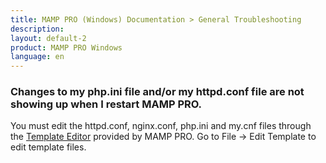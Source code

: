 ```yaml
---
title: MAMP PRO (Windows) Documentation > General Troubleshooting
description: 
layout: default-2
product: MAMP PRO Windows
language: en
---
```


### Changes to my php.ini file and/or my httpd.conf file are not showing up when I restart MAMP PRO.

You must edit the httpd.conf, nginx.conf, php.ini and my.cnf files through the [Template Editor](../../Menu/File) provided by MAMP PRO. Go to File -> Edit Template to edit template files.


